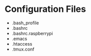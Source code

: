 # Configuration Files

* .bash_profile
* .bashrc
* .bashrc.raspberrypi
* .emacs
* .htaccess
* .tmux.conf
